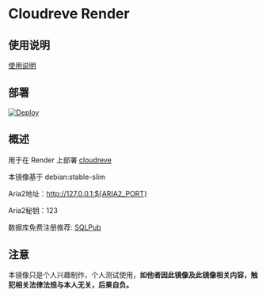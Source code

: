 # Cloudreve Render

## 使用说明
[使用说明](https://blog.sakunia.tk/2022/03/30/render_cloudreve)

## 部署

[![Deploy](https://render.com/images/deploy-to-render-button.svg)](https://render.com/deploy)

## 概述

用于在 Render 上部署 [cloudreve](https://cloudreve.org/)

本镜像基于 debian:stable-slim

Aria2地址：http://127.0.0.1:${ARIA2_PORT}

Aria2秘钥：123

数据库免费注册推荐: [SQLPub](http://mysql.sqlpub.com/)

## 注意

本镜像只是个人兴趣制作，个人测试使用，**如他者因此镜像及此镜像相关内容，触犯相关法律法规与本人无关，后果自负。**
